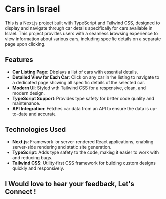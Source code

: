 # Cars in Israel

This is a Next.js project built with TypeScript and Tailwind CSS, designed to display and navigate through car details specifically for cars available in Israel. This project provides users with a seamless browsing experience to view information about various cars, including specific details on a separate page upon clicking.

## Features

- **Car Listing Page**: Displays a list of cars with essential details.
- **Detailed View for Each Car**: Click on any car in the listing to navigate to a dedicated page showing all specific details of the selected car.
- **Modern UI**: Styled with Tailwind CSS for a responsive, clean, and modern design.
- **TypeScript Support**: Provides type safety for better code quality and maintenance.
- **API Integration**: Fetches car data from an API to ensure the data is up-to-date and accurate.

## Technologies Used

- **Next.js**: Framework for server-rendered React applications, enabling server-side rendering and static site generation.
- **TypeScript**: Adds type safety to the code, making it easier to work with and reducing bugs.
- **Tailwind CSS**: Utility-first CSS framework for building custom designs quickly and responsively.

## I Would love to hear your feedback, Let's Connect !

